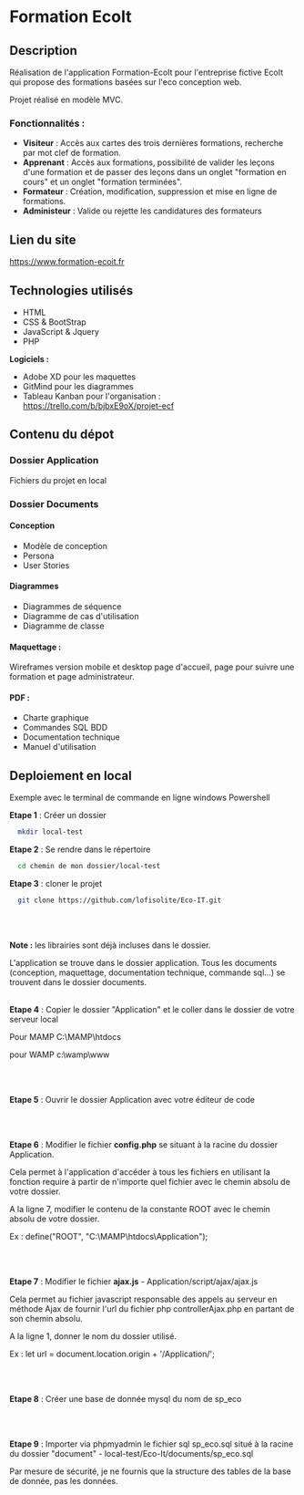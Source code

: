 
# Formation EcoIt
## Description
Réalisation de l'application Formation-EcoIt pour l'entreprise fictive EcoIt qui propose des formations basées sur l'eco conception web.

Projet réalisé en modèle MVC.


### Fonctionnalités : 
- **Visiteur** : Accès aux cartes des trois dernières formations, recherche par mot clef de formation.
- **Apprenant** : Accès aux formations, possibilité de valider les leçons d'une formation et de passer des leçons dans un onglet "formation en cours" et un onglet "formation terminées".
- **Formateur** : Création, modification, suppression et mise en ligne de formations.
- **Administeur** : Valide ou rejette les candidatures des formateurs

## Lien du site
https://www.formation-ecoit.fr

## Technologies utilisés
- HTML
- CSS & BootStrap
- JavaScript & Jquery
- PHP

**Logiciels :**
- Adobe XD pour les maquettes
- GitMind pour les diagrammes
- Tableau Kanban pour l'organisation : https://trello.com/b/bjbxE9oX/projet-ecf

## Contenu du dépot
### Dossier Application
Fichiers du projet en local

### Dossier Documents
#### Conception
- Modèle de conception
- Persona 
- User Stories

#### Diagrammes
- Diagrammes de séquence
- Diagramme de cas d'utilisation
- Diagramme de classe

#### Maquettage :
Wireframes version mobile et desktop page d'accueil, page pour suivre une formation et page administrateur.

#### PDF :
- Charte graphique
- Commandes SQL BDD
- Documentation technique
- Manuel d'utilisation


## Deploiement en local
Exemple avec le terminal de commande en ligne windows Powershell


**Etape 1** : Créer un dossier
```bash
  mkdir local-test
```

**Etape 2** : Se rendre dans le répertoire

```bash
  cd chemin de mon dossier/local-test
```

**Etape 3** : cloner le projet
```bash
  git clone https://github.com/lofisolite/Eco-IT.git
```
<br />
<br />

**Note :** les librairies sont déjà incluses dans le dossier.

L'application se trouve dans le dossier application. Tous les documents (conception, maquettage, documentation technique, commande sql...) se trouvent dans le dossier documents.
<br />
<br />

**Etape 4** : Copier le dossier "Application" et le coller dans le dossier de votre serveur local

Pour MAMP
C:\MAMP\htdocs

pour WAMP
c:\wamp\www

<br />
<br />

**Etape 5** : Ouvrir le dossier Application avec votre éditeur de code

<br />
<br />

**Etape 6** : Modifier le fichier **config.php** se situant à la racine du dossier Application.


Cela permet à l'application d'accéder à tous les fichiers en utilisant la fonction require à partir de n'importe quel fichier avec le chemin absolu de votre dossier.


A la ligne 7, modifier le contenu de la constante ROOT avec le chemin absolu de votre dossier.


Ex : define("ROOT", "C:\MAMP\htdocs\Application");

<br />
<br />

**Etape 7** : Modifier le fichier **ajax.js** - Application/script/ajax/ajax.js 


Cela permet au fichier javascript responsable des appels au serveur en méthode Ajax de fournir l'url du fichier php controllerAjax.php en partant de son chemin absolu.


A la ligne 1, donner le nom du dossier utilisé.


Ex : let url = document.location.origin + '/Application/';

<br />
<br />

**Etape 8** : Créer une base de donnée mysql du nom de sp_eco

<br />
<br />

**Etape 9** : Importer via phpmyadmin le fichier sql sp_eco.sql situé à la racine du dossier "document" - local-test/Eco-It/documents/sp_eco.sql


Par mesure de sécurité, je ne fournis que la structure des tables de la base de donnée, pas les données.
